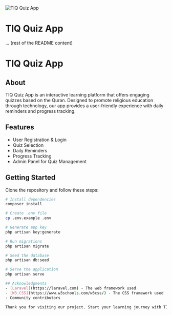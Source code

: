 ![TIQ Quiz App](https://play-lh.googleusercontent.com/H1uWifd3u6aK-8Q_kQGMhdpqa4iQ450J52qEwnE6b_wUCq1E8F1qTIm2xkspnpVv5g=w240-h480-rw)

# TIQ Quiz App
...
(rest of the README content)


# TIQ Quiz App

## About
TIQ Quiz App is an interactive learning platform that offers engaging quizzes based on the Quran. Designed to promote religious education through technology, our app provides a user-friendly experience with daily reminders and progress tracking.

## Features
- User Registration & Login
- Quiz Selection
- Daily Reminders
- Progress Tracking
- Admin Panel for Quiz Management


## Getting Started
Clone the repository and follow these steps:

```bash
# Install dependencies
composer install

# Create .env file
cp .env.example .env

# Generate app key
php artisan key:generate

# Run migrations
php artisan migrate

# Seed the database
php artisan db:seed

# Serve the application
php artisan serve

## Acknowledgments
- [Laravel](https://laravel.com) - The web framework used
- [W3.CSS](https://www.w3schools.com/w3css/) - The CSS framework used
- Community contributors

Thank you for visiting our project. Start your learning journey with TIQ Quiz today!
```
